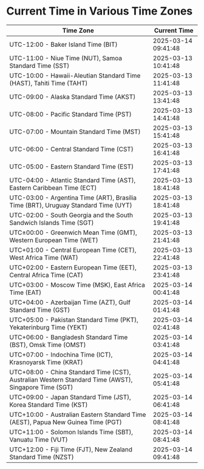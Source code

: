 # Current Time in Various Time Zones

| Time Zone | Current Time |
|-----------|--------------|
| UTC-12:00 - Baker Island Time (BIT) | 2025-03-14 09:41:48 |
| UTC-11:00 - Niue Time (NUT), Samoa Standard Time (SST) | 2025-03-13 10:41:48 |
| UTC-10:00 - Hawaii-Aleutian Standard Time (HAST), Tahiti Time (TAHT) | 2025-03-13 11:41:48 |
| UTC-09:00 - Alaska Standard Time (AKST) | 2025-03-13 13:41:48 |
| UTC-08:00 - Pacific Standard Time (PST) | 2025-03-13 14:41:48 |
| UTC-07:00 - Mountain Standard Time (MST) | 2025-03-13 15:41:48 |
| UTC-06:00 - Central Standard Time (CST) | 2025-03-13 16:41:48 |
| UTC-05:00 - Eastern Standard Time (EST) | 2025-03-13 17:41:48 |
| UTC-04:00 - Atlantic Standard Time (AST), Eastern Caribbean Time (ECT) | 2025-03-13 18:41:48 |
| UTC-03:00 - Argentina Time (ART), Brasília Time (BRT), Uruguay Standard Time (UYT) | 2025-03-13 18:41:48 |
| UTC-02:00 - South Georgia and the South Sandwich Islands Time (SGT) | 2025-03-13 19:41:48 |
| UTC±00:00 - Greenwich Mean Time (GMT), Western European Time (WET) | 2025-03-13 21:41:48 |
| UTC+01:00 - Central European Time (CET), West Africa Time (WAT) | 2025-03-13 22:41:48 |
| UTC+02:00 - Eastern European Time (EET), Central Africa Time (CAT) | 2025-03-13 23:41:48 |
| UTC+03:00 - Moscow Time (MSK), East Africa Time (EAT) | 2025-03-14 00:41:48 |
| UTC+04:00 - Azerbaijan Time (AZT), Gulf Standard Time (GST) | 2025-03-14 01:41:48 |
| UTC+05:00 - Pakistan Standard Time (PKT), Yekaterinburg Time (YEKT) | 2025-03-14 02:41:48 |
| UTC+06:00 - Bangladesh Standard Time (BST), Omsk Time (OMST) | 2025-03-14 03:41:48 |
| UTC+07:00 - Indochina Time (ICT), Krasnoyarsk Time (KRAT) | 2025-03-14 04:41:48 |
| UTC+08:00 - China Standard Time (CST), Australian Western Standard Time (AWST), Singapore Time (SGT) | 2025-03-14 05:41:48 |
| UTC+09:00 - Japan Standard Time (JST), Korea Standard Time (KST) | 2025-03-14 06:41:48 |
| UTC+10:00 - Australian Eastern Standard Time (AEST), Papua New Guinea Time (PGT) | 2025-03-14 08:41:48 |
| UTC+11:00 - Solomon Islands Time (SBT), Vanuatu Time (VUT) | 2025-03-14 08:41:48 |
| UTC+12:00 - Fiji Time (FJT), New Zealand Standard Time (NZST) | 2025-03-14 09:41:48 |
